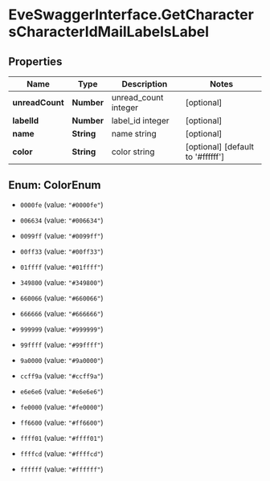 # EveSwaggerInterface.GetCharactersCharacterIdMailLabelsLabel

## Properties
Name | Type | Description | Notes
------------ | ------------- | ------------- | -------------
**unreadCount** | **Number** | unread_count integer | [optional] 
**labelId** | **Number** | label_id integer | [optional] 
**name** | **String** | name string | [optional] 
**color** | **String** | color string | [optional] [default to &#39;#ffffff&#39;]


<a name="ColorEnum"></a>
## Enum: ColorEnum


* `0000fe` (value: `"#0000fe"`)

* `006634` (value: `"#006634"`)

* `0099ff` (value: `"#0099ff"`)

* `00ff33` (value: `"#00ff33"`)

* `01ffff` (value: `"#01ffff"`)

* `349800` (value: `"#349800"`)

* `660066` (value: `"#660066"`)

* `666666` (value: `"#666666"`)

* `999999` (value: `"#999999"`)

* `99ffff` (value: `"#99ffff"`)

* `9a0000` (value: `"#9a0000"`)

* `ccff9a` (value: `"#ccff9a"`)

* `e6e6e6` (value: `"#e6e6e6"`)

* `fe0000` (value: `"#fe0000"`)

* `ff6600` (value: `"#ff6600"`)

* `ffff01` (value: `"#ffff01"`)

* `ffffcd` (value: `"#ffffcd"`)

* `ffffff` (value: `"#ffffff"`)




